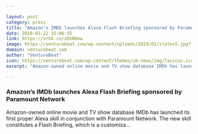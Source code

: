 ```yaml
---

layout: post
category: press
title: "Amazon’s IMDb launches Alexa Flash Briefing sponsored by Paramount Network"
date: 2018-02-22 15:06:55
link: https://vrhk.co/2EKNHow
image: https://venturebeat.com/wp-content/uploads/2018/02/slatev5.jpg?fit=1910%2C1048&strip=all
domain: venturebeat.com
author: "VentureBeat"
icon: https://venturebeat.com/wp-content/themes/vb-news/img/favicon.ico
excerpt: "Amazon-owned online movie and TV show database IMDb has launched its first proper Alexa skill in conjunction with Paramount Network. The new skill constitutes a Flash Briefing, which is a customiza…"

---
```


### Amazon’s IMDb launches Alexa Flash Briefing sponsored by Paramount Network

Amazon-owned online movie and TV show database IMDb has launched its first proper Alexa skill in conjunction with Paramount Network. The new skill constitutes a Flash Briefing, which is a customiza…